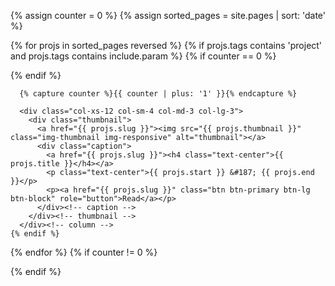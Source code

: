 {% assign counter = 0 %}
{% assign sorted_pages = site.pages | sort: 'date' %}

{% for projs in sorted_pages reversed %}
    {% if projs.tags contains 'project' and projs.tags contains include.param %}
      {% if counter == 0 %}
        <div class="row">
      {% endif %}

      {% capture counter %}{{ counter | plus: '1' }}{% endcapture %}

      <div class="col-xs-12 col-sm-4 col-md-3 col-lg-3">
        <div class="thumbnail">
          <a href="{{ projs.slug }}"><img src="{{ projs.thumbnail }}" class="img-thumbnail img-responsive" alt="thumbnail"></a>
          <div class="caption">
            <a href="{{ projs.slug }}"><h4 class="text-center">{{ projs.title }}</h4></a>
            <p class="text-center">{{ projs.start }} &#187; {{ projs.end }}</p>
            <p><a href="{{ projs.slug }}" class="btn btn-primary btn-lg btn-block" role="button">Read</a></p>
          </div><!-- caption -->
        </div><!-- thumbnail -->
      </div><!-- column -->
    {% endif %}
{% endfor %}
{% if counter != 0 %}
    </div><!-- row -->
{% endif %}
